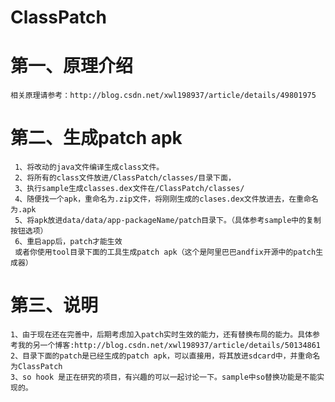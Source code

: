 # ClassPatch
# 第一、原理介绍
    相关原理请参考：http://blog.csdn.net/xwl198937/article/details/49801975
# 第二、生成patch apk
     1、将改动的java文件编译生成class文件。
     2、将所有的class文件放进/ClassPatch/classes/目录下面，
     3、执行sample生成classes.dex文件在/ClassPatch/classes/
     4、随便找一个apk，重命名为.zip文件，将刚刚生成的clases.dex文件放进去，在重命名为.apk
     5、将apk放进data/data/app-packageName/patch目录下。（具体参考sample中的复制按钮选项）
     6、重启app后，patch才能生效
     或者你使用tool目录下面的工具生成patch apk（这个是阿里巴巴andfix开源中的patch生成器）
# 第三、说明
    1、由于现在还在完善中，后期考虑加入patch实时生效的能力，还有替换布局的能力。具体参考我的另一个博客:http://blog.csdn.net/xwl198937/article/details/50134861
    2、目录下面的patch是已经生成的patch apk，可以直接用，将其放进sdcard中，并重命名为ClassPatch
    3、so hook 是正在研究的项目，有兴趣的可以一起讨论一下。sample中so替换功能是不能实现的。

